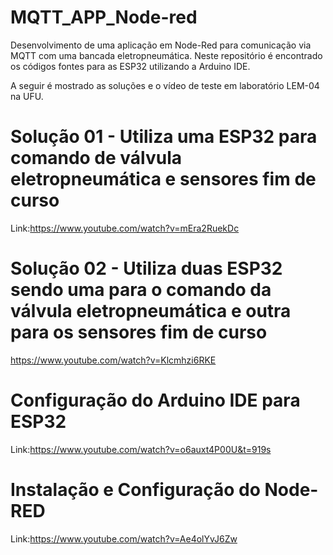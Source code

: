 # MQTT_APP_Node-red
Desenvolvimento de uma aplicação em Node-Red para comunicação via MQTT com uma bancada eletropneumática.
Neste repositório é encontrado os códigos fontes para as ESP32 utilizando a Arduino IDE.

A seguir é mostrado as soluções e o vídeo de teste em laboratório LEM-04 na UFU.
# Solução 01 - Utiliza uma ESP32 para comando de válvula eletropneumática e sensores fim de curso
Link:https://www.youtube.com/watch?v=mEra2RuekDc
# Solução 02 - Utiliza duas ESP32 sendo uma para o comando da válvula eletropneumática e outra para os sensores fim de curso
https://www.youtube.com/watch?v=Klcmhzi6RKE

# Configuração do Arduino IDE para ESP32
Link:https://www.youtube.com/watch?v=o6auxt4P00U&t=919s
# Instalação e Configuração do Node-RED
Link:https://www.youtube.com/watch?v=Ae4olYvJ6Zw

